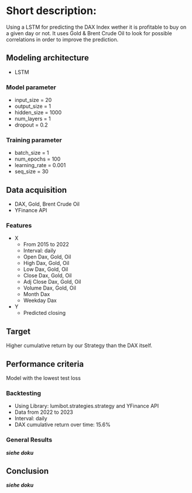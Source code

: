 # Short description: ​
Using a LSTM for predicting the DAX Index wether it is profitable to buy on a given day or not.
It uses Gold & Brent Crude Oil to look for possible correlations in order to improve the prediction.

##  Modeling architecture
- LSTM

### Model parameter
- input_size = 20
- output_size = 1
- hidden_size = 1000
- num_layers = 1
- dropout = 0.2

### Training parameter
- batch_size = 1
- num_epochs = 100
- learning_rate = 0.001
- seq_size = 30

## Data acquisition

- DAX, Gold, Brent Crude Oil 
- YFinance API

### Features
- X
    - From 2015 to 2022
    - Interval: daily
    - Open Dax, Gold, Oil
    - High Dax, Gold, Oil
    - Low Dax, Gold, Oil
    - Close Dax, Gold, Oil
    - Adj Close Dax, Gold, Oil
    - Volume Dax, Gold, Oil
    - Month Dax
    - Weekday Dax
- Y
    - Predicted closing

## Target
Higher cumulative return by our Strategy than the DAX itself.

## Performance criteria
Model with the lowest test loss

### Backtesting
- Using Library: lumibot.strategies.strategy and YFinance API
- Data from 2022 to 2023
- Interval: daily
- DAX cumulative return over time: 15.6%

### General Results
***siehe doku***

## Conclusion
***siehe doku***
